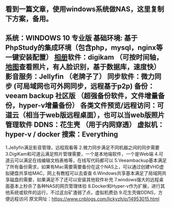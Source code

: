 看到一篇文章，使用windows系统做NAS，这里复制下方案，备用。
--------------------------------------------------
系统：WINDOWS 10 专业版
基础环境: 基于PhpStudy的集成环境（包含php，mysql，nginx等一键安装配置）
[相册](https://www.smzdm.com/fenlei/xiangce/)软件：digikam （可按时间轴，[地图](https://www.smzdm.com/fenlei/ditu/)查看照片，有人脸识别，基于数据库，速度快）
影音服务：Jellyfin （老牌子了）
同步软件：微力同步 (可局域网也可外网同步，远程基于p2p)
备份：veeam backup 社区版 （超强备份软件，文件增量备份，hyper-v增量备份）
各类文件预览/远程访问：可道云（相当于web版远程桌面），也可以当web版照片管理软件
DDNS：花生壳 （用于内网穿透）
虚拟机：hyper-v / docker
搜索：Everything
----------------------------------------------------
1.Jellyfin满足影音管理，远程观看等
2.微力同步满足不同机器之间的同步需要
3.DigiKam和可道云满足照片管理需要，一个是本地端软件，一个是Web端
4.可道云可以满足在线编辑文档表格等，在线写代码都可以
5.Veeambackup基本满足了所有备份需求，如果有Mac需要需要备份在这个NAS上，可以通过创建VHD虚拟硬盘共享给MAC，网上有教程可以去查查
6.Windows共享基本满足了局域网共享磁盘的需要，如果满足不了还可以安装其他软件补充
7.windows强大的远程桌面基本上秒杀了各种NAS的网页管理体验
8.Docker和Hyper-v作为扩展，进行其他系统或软件的运行，不过这台矿渣弱了点，虚拟机费劲
9.花生壳做DDNS，方便远程访问
原文网址：https://www.cnblogs.com/lickyzh/p/14953015.html